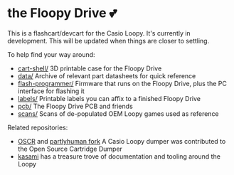 # the Floopy Drive 💕

This is a flashcart/devcart for the Casio Loopy. It's currently in development. This will be updated when things are closer to settling.

To help find your way around:

* [cart-shell/](cart-shell/) 3D printable case for the Floopy Drive
* [data/](data/) Archive of relevant part datasheets for quick reference
* [flash-programmer/](flash-programmer/) Firmware that runs on the Floopy Drive, plus the PC interface for flashing it
* [labels/](labels/) Printable labels you can affix to a finished Floopy Drive
* [pcb/](pcb/) The Floopy Drive PCB and friends
* [scans/](scans/) Scans of de-populated OEM Loopy games used as reference

Related repositories:

* [OSCR](https://github.com/sanni/cartreader) and [partlyhuman fork](https://github.com/partlyhuman/cartreader) A Casio Loopy dumper was contributed to the Open Source Cartridge Dumper
* [kasami](https://github.com/kasamikona/Loopy-Tools) has a treasure trove of documentation and tooling around the Loopy